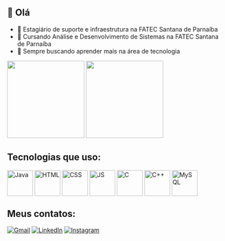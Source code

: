 ## 👋 Olá


- 🔭 Estagiário de suporte e infraestrutura na FATEC Santana de Parnaíba
- 🌱 Cursando Análise e Desenvolvimento de Sistemas na FATEC Santana de Parnaíba
- 🤔 Sempre buscando aprender mais na área de tecnologia

<div>
   <img height="180em" src="https://github-readme-stats.vercel.app/api?username=jhfidelis&show_icons=true&theme=merko"/>
   <img height="180em" src="https://github-readme-stats.vercel.app/api/top-langs/?username=jhfidelis&layout=compact&theme=merko"/>
</div>

## Tecnologias que uso:

<div>
  <img align="center" alt="Java" height="60" widht="80" src="https://cdn.jsdelivr.net/gh/devicons/devicon@latest/icons/java/java-original.svg" />
  <img align="center" alt="HTML" height="60" widht="80" src="https://cdn.jsdelivr.net/gh/devicons/devicon@latest/icons/html5/html5-original-wordmark.svg" />
  <img align="center" alt="CSS" height="60" widht="80" src="https://cdn.jsdelivr.net/gh/devicons/devicon@latest/icons/css3/css3-original-wordmark.svg" />
  <img align="center" alt="JS" height="60" widht="80" src="https://cdn.jsdelivr.net/gh/devicons/devicon@latest/icons/javascript/javascript-plain.svg" />
  <img align="center" alt="C" height="60" widht="80" src="https://cdn.jsdelivr.net/gh/devicons/devicon@latest/icons/c/c-original.svg" />
  <img align="center" alt="C++" height="60" widht="80" src="https://cdn.jsdelivr.net/gh/devicons/devicon@latest/icons/cplusplus/cplusplus-original.svg" />
  <img align="center" alt="MySQL" height="60" widht="80" src="https://cdn.jsdelivr.net/gh/devicons/devicon@latest/icons/mysql/mysql-original-wordmark.svg" />
</div>

## Meus contatos:

[![Gmail](https://img.shields.io/badge/Gmail-D14836?style=for-the-badge&logo=gmail&logoColor=white)](fidelis.henrique.jh@gmail.com)
[![LinkedIn](https://img.shields.io/badge/LinkedIn-0077B5?style=for-the-badge&logo=linkedin&logoColor=white)](www.linkedin.com/in/jose-fidelis)
[![Instagram](https://img.shields.io/badge/Instagram-E4405F?style=for-the-badge&logo=instagram&logoColor=white)](https://www.instagram.com/jh_fidelis/)

<!--
  Referência: https://github.com/andressansantos/customizando-perfil-github-tutorial
-->
